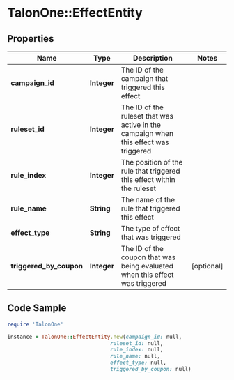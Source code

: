 # TalonOne::EffectEntity

## Properties

Name | Type | Description | Notes
------------ | ------------- | ------------- | -------------
**campaign_id** | **Integer** | The ID of the campaign that triggered this effect | 
**ruleset_id** | **Integer** | The ID of the ruleset that was active in the campaign when this effect was triggered | 
**rule_index** | **Integer** | The position of the rule that triggered this effect within the ruleset | 
**rule_name** | **String** | The name of the rule that triggered this effect | 
**effect_type** | **String** | The type of effect that was triggered | 
**triggered_by_coupon** | **Integer** | The ID of the coupon that was being evaluated when this effect was triggered | [optional] 

## Code Sample

```ruby
require 'TalonOne'

instance = TalonOne::EffectEntity.new(campaign_id: null,
                                 ruleset_id: null,
                                 rule_index: null,
                                 rule_name: null,
                                 effect_type: null,
                                 triggered_by_coupon: null)
```


